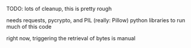 

TODO: lots of cleanup, this is pretty rough


needs requests, pycrypto, and PIL (really: Pillow) python libraries to run much of this code

right now, triggering the retrieval of bytes is manual